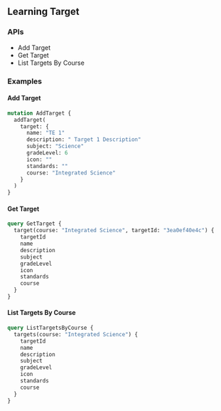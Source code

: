 ## Learning Target

### APIs

-  Add Target
-  Get Target
-  List Targets By Course

### Examples

#### Add  Target

```graphql
mutation AddTarget {
  addTarget(
    target: {
      name: "TE 1"
      description: " Target 1 Description"
      subject: "Science"
      gradeLevel: 6
      icon: ""
      standards: ""
      course: "Integrated Science"
    }
  )
}
```

#### Get Target

```graphql
query GetTarget {
  target(course: "Integrated Science", targetId: "3ea0ef40e4c") {
    targetId
    name
    description
    subject
    gradeLevel
    icon
    standards
    course
  }
}
```

#### List Targets By Course

```graphql
query ListTargetsByCourse {
  targets(course: "Integrated Science") {
    targetId
    name
    description
    subject
    gradeLevel
    icon
    standards
    course
  }
}
```
